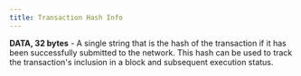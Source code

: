 ```yaml
---
title: Transaction Hash Info
---
```


**DATA, 32 bytes** - A single string that is the hash of the transaction if it has been successfully submitted to the network.
This hash can be used to track the transaction's inclusion in a block and
subsequent execution status.
